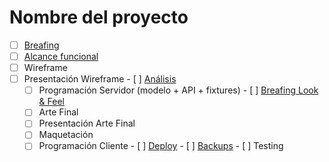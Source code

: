 # Nombre del proyecto

- [ ] [Breafing](./docs/breafing.md)
 - [ ] [Alcance funcional](./docs/alcance.md)
  - [ ] Wireframe
   - [ ] Presentación Wireframe
    - [ ] [Análisis](./docs/analisis.md)
     - [ ] Programación Servidor (modelo + API + fixtures)
    - [ ] [Breafing Look & Feel](./docs/lookFeel.md)
     - [ ] Arte Final
      - [ ] Presentación Arte Final
       - [ ] Maquetación
        - [ ] Programación Cliente
         - [ ] [Deploy](./docs/deploy.md)
         - [ ] [Backups](./docs/backups.md)
         - [ ] Testing
